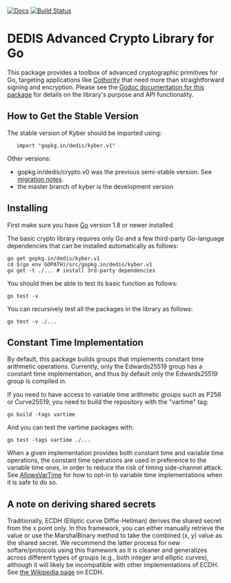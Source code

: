 [![Docs](https://img.shields.io/badge/docs-current-brightgreen.svg)](https://godoc.org/gopkg.in/dedis/kyber.v1)
[![Build Status](https://travis-ci.org/dedis/kyber.svg?branch=v1)](https://travis-ci.org/dedis/kyber)

DEDIS Advanced Crypto Library for Go
====================================

This package provides a toolbox of advanced cryptographic primitives for Go,
targeting applications like [Cothority](https://github.com/dedis/cothority)
that need more than straightforward signing and encryption.
Please see the
[Godoc documentation for this package](http://godoc.org/gopkg.in/dedis/kyber.v1)
for details on the library's purpose and API functionality.

How to Get the Stable Version
-----------------------------

The stable version of Kyber should be imported using:

```
   import "gopkg.in/dedis/kyber.v1"
```

Other versions:
* gopkg.in/dedis/crypto.v0 was the previous semi-stable version. See
  [migration notes](https://github.com/dedis/student_18_dgcosi/kyber/wiki/Migration-from-gopkg.in-dedis-crypto.v0).
* the master branch of kyber is the development version

Installing
----------

First make sure you have [Go](https://golang.org) version 1.8 or newer installed.

The basic crypto library requires only Go and a few
third-party Go-language dependencies that can be installed automatically
as follows:

	go get gopkg.in/dedis/kyber.v1
	cd $(go env GOPATH)/src/gopkg.in/dedis/kyber.v1
	go get -t ./... # install 3rd-party dependencies

You should then be able to test its basic function as follows:

	go test -v

You can recursively test all the packages in the library as follows:

	go test -v ./...

Constant Time Implementation
----------------------------

By default, this package builds groups that implements constant time arithmetic
operations. Currently, only the Edwards25519 group has a constant time implementation,
and thus by default only the Edwards25519 group is compiled in.

If you need to have access to variable time arithmetic groups such as P256 or
Curve25519, you need to build the repository with the "vartime" tag:

    go build -tags vartime

And you can test the vartime packages with:

    go test -tags vartime ./...

When a given implementation provides both constant time and variable time
operations, the constant time operations are used in preference to the variable
time ones, in order to reduce the risk of timing side-channel attack.
See [AllowsVarTime](https://godoc.org/gopkg.in/dedis/kyber.v1#AllowsVarTime) for how
to opt-in to variable time implementations when it is safe to do so.

A note on deriving shared secrets
---------------------------------

Traditionally, ECDH (Elliptic curve Diffie-Hellman) derives the shared secret
from the x point only. In this framework, you can either manually retrieve the
value or use the MarshalBinary method to take the combined (x, y) value as the
shared secret. We recommend the latter process for new softare/protocols using
this framework as it is cleaner and generalizes across different types of
groups (e.g., both integer and elliptic curves), although it will likely be
incompatible with other implementations of ECDH. See [the Wikipedia page](http://en.wikipedia.org/wiki/Elliptic_curve_Diffie%E2%80%93Hellman) on ECDH.
